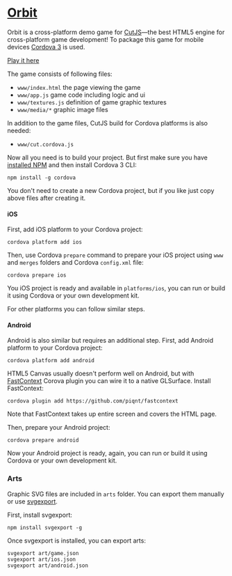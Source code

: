 # [Orbit](http://play.cutjs.org/examples/game-orbit/)

Orbit is a cross-platform demo game for [CutJS](http://cutjs.org/)—the best HTML5 engine for cross-platform game development!  To package this game for mobile devices [Cordova 3](http://cordova.apache.org/) is used.

[Play it here](http://play.cutjs.org/examples/game-orbit/)

The game consists of following files:
- `www/index.html` the page viewing the game
- `www/app.js` game code including logic and ui
- `www/textures.js` definition of game graphic textures
- `www/media/*` graphic image files

In addition to the game files, CutJS build for Cordova platforms is also needed:
- `www/cut.cordova.js`

Now all you need is to build your project.  But first make sure you have [installed NPM](https://www.google.com/search?q=install+node.js+npm) and then install Cordova 3 CLI:
```
npm install -g cordova
```

You don't need to create a new Cordova project, but if you like just copy above files after creating it.

#### iOS

First, add iOS platform to your Cordova project:
```
cordova platform add ios
```

Then, use Cordova `prepare` command to prepare your iOS project using `www` and `merges` folders and Cordova `config.xml` file:
```
cordova prepare ios
```

You iOS project is ready and available in `platforms/ios`, you can run or build it using Cordova or your own development kit.

For other platforms you can follow similar steps.

#### Android

Android is also similar but requires an additional step. First, add Android platform to your Cordova project:
```
cordova platform add android
```

HTML5 Canvas usually doesn't perform well on Android, but with [FastContext](https://github.com/shakiba/fastcontext) Corova plugin you can wire it to a native GLSurface.
Install FastContext:
```
cordova plugin add https://github.com/piqnt/fastcontext
```
Note that FastContext takes up entire screen and covers the HTML page.

Then, prepare your Android project:
```
cordova prepare android
```

Now your Android project is ready, again, you can run or build it using Cordova or your own development kit.

### Arts

Graphic SVG files are included in `arts` folder.  You can export them manually or use [svgexport](https://github.com/shakiba/svgexport).

First, install svgexport:
```
npm install svgexport -g
```

Once svgexport is installed, you can export arts:
```
svgexport art/game.json
svgexport art/ios.json
svgexport art/android.json
```
